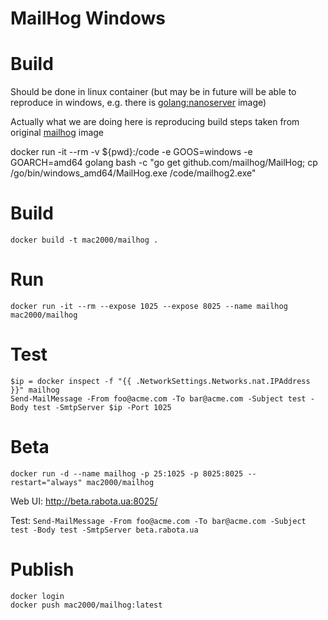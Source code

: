 # MailHog Windows

# Build

Should be done in linux container (but may be in future will be able to reproduce in windows, e.g. there is [golang:nanoserver](https://hub.docker.com/_/golang/) image)

Actually what we are doing here is reproducing build steps taken from original [mailhog](https://hub.docker.com/r/mailhog/mailhog/~/dockerfile/) image

docker run -it --rm -v ${pwd}:/code -e GOOS=windows -e GOARCH=amd64 golang bash -c "go get github.com/mailhog/MailHog; cp /go/bin/windows_amd64/MailHog.exe /code/mailhog2.exe"

# Build

```
docker build -t mac2000/mailhog .
```

# Run

```
docker run -it --rm --expose 1025 --expose 8025 --name mailhog mac2000/mailhog
```

# Test

```
$ip = docker inspect -f "{{ .NetworkSettings.Networks.nat.IPAddress }}" mailhog
Send-MailMessage -From foo@acme.com -To bar@acme.com -Subject test -Body test -SmtpServer $ip -Port 1025
```

# Beta

```
docker run -d --name mailhog -p 25:1025 -p 8025:8025 --restart="always" mac2000/mailhog
```

Web UI: http://beta.rabota.ua:8025/

Test: `Send-MailMessage -From foo@acme.com -To bar@acme.com -Subject test -Body test -SmtpServer beta.rabota.ua`

# Publish

```
docker login
docker push mac2000/mailhog:latest
```
